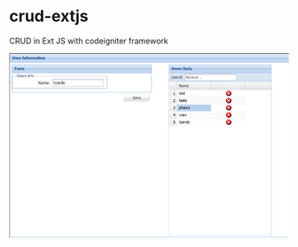 # crud-extjs
CRUD in Ext JS with codeigniter framework

![Extjs Crud](pic/extjs-crud.png?raw=true "crud extjs")
